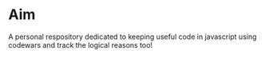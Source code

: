 # Aim
A personal respository dedicated to keeping useful code in javascript using codewars and track the logical reasons too! 
